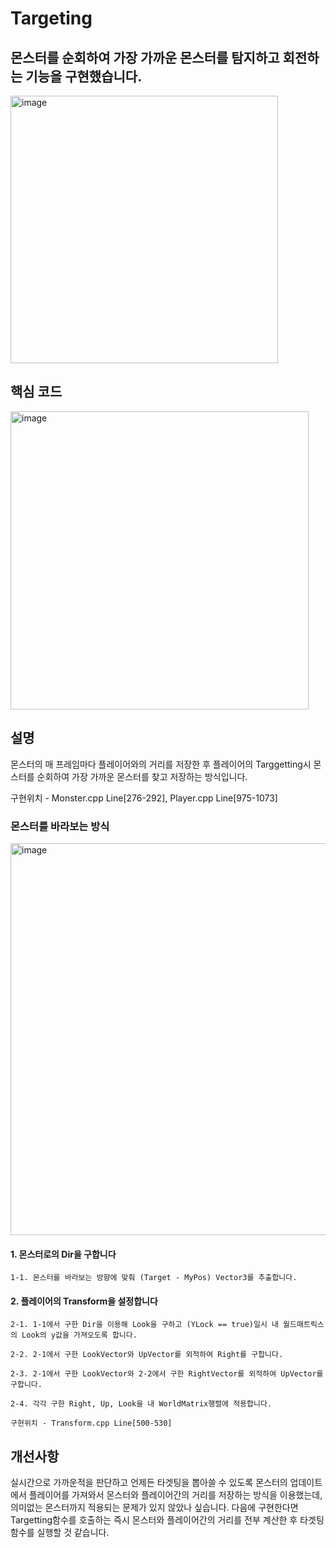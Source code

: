# Targeting

## 몬스터를 순회하여 가장 가까운 몬스터를 탐지하고 회전하는 기능을 구현했습니다.

<img width="428" alt="image" src="https://github.com/KimDaeMins/Portfolio/assets/68540137/bbab013c-dcfb-43f8-ad76-fd3f402afacf">


## 핵심 코드

<img width="477" alt="image" src="https://github.com/KimDaeMins/Portfolio/assets/68540137/8f5e5dd5-1298-4302-85a4-a2fce20b4377">


## 설명

  몬스터의 매 프레임마다 플레이어와의 거리를 저장한 후 플레이어의 Targgetting시 몬스터를 순회하여 가장 가까운 몬스터를 찾고 저장하는 방식입니다.

  구현위치 - Monster.cpp Line[276-292], Player.cpp Line[975-1073]

### 몬스터를 바라보는 방식

<img width="627" alt="image" src="https://github.com/KimDaeMins/Portfolio/assets/68540137/2a11da82-cafb-48ca-8e7f-4c87fa2be2ab">

#### 1. 몬스터로의 Dir을 구합니다

    1-1. 몬스터를 바라보는 방향에 맞춰 (Target - MyPos) Vector3를 추출합니다.

#### 2. 플레이어의 Transform을 설정합니다

    2-1. 1-1에서 구한 Dir을 이용해 Look을 구하고 (YLock == true)일시 내 월드매트릭스의 Look의 y값을 가져오도록 합니다.

    2-2. 2-1에서 구한 LookVector와 UpVector를 외적하여 Right를 구합니다.

    2-3. 2-1에서 구한 LookVector와 2-2에서 구한 RightVector를 외적하여 UpVector를 구합니다.

    2-4. 각각 구한 Right, Up, Look을 내 WorldMatrix행렬에 적용합니다.

    구현위치 - Transform.cpp Line[500-530]

## 개선사항

실시간으로 가까운적을 판단하고 언제든 타겟팅을 뽑아쓸 수 있도록 몬스터의 업데이트에서 플레이어를 가져와서 몬스터와 플레이어간의 거리를 저장하는 방식을 이용했는데, 의미없는 몬스터까지 적용되는 문제가 있지 않았나 싶습니다. 다음에 구현한다면 Targetting함수를 호출하는 즉시 몬스터와 플레이어간의 거리를 전부 계산한 후 타겟팅함수를 실행할 것 같습니다.

